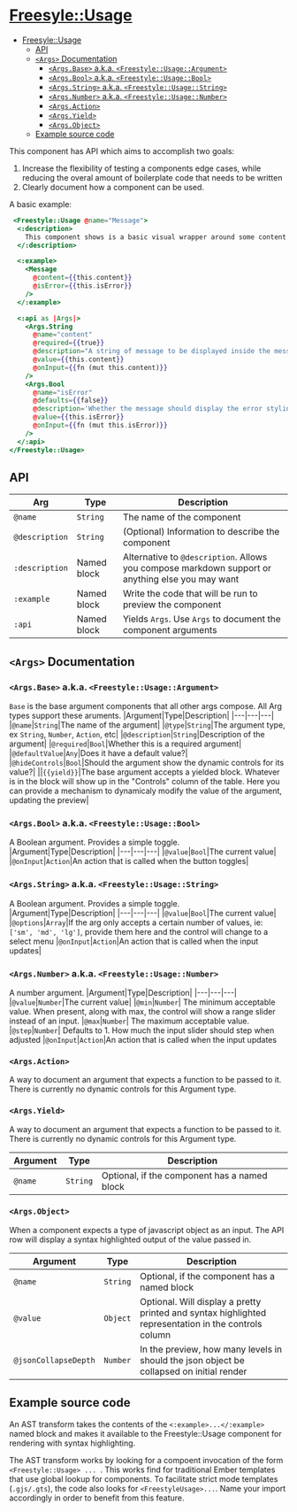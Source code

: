 # <Freesyle::Usage>

- [<Freesyle::Usage>](#freesyleusage)
  - [API](#api)
  - [`<Args>` Documentation](#args-documentation)
    - [`<Args.Base>` a.k.a. `<Freestyle::Usage::Argument>`](#argsbase-aka-freestyleusageargument)
    - [`<Args.Bool>` a.k.a. `<Freestyle::Usage::Bool>`](#argsbool-aka-freestyleusagebool)
    - [`<Args.String>` a.k.a. `<Freestyle::Usage::String>`](#argsstring-aka-freestyleusagestring)
    - [`<Args.Number>` a.k.a. `<Freestyle::Usage::Number>`](#argsnumber-aka-freestyleusagenumber)
    - [`<Args.Action>`](#argsaction)
    - [`<Args.Yield>`](#argsyield)
    - [`<Args.Object>`](#argsobject)
  - [Example source code](#example-source-code)

This component has API which aims to accomplish two goals:
1. Increase the flexibility of testing a components edge cases, while reducing the overal amount of boilerplate code that needs to be written
2. Clearly document how a component can be used. 

A basic example:

```hbs
 <Freestyle::Usage @name="Message">
  <:description>
    This component shows is a basic visual wrapper around some content
  </:description>

  <:example>
    <Message
      @content={{this.content}}
      @isError={{this.isError}}
    />
  </:example>

  <:api as |Args|>
    <Args.String
      @name="content"
      @required={{true}}
      @description="A string of message to be displayed inside the message"
      @value={{this.content}}
      @onInput={{fn (mut this.content)}}
    />
    <Args.Bool
      @name="isError"
      @defaults={{false}}
      @description='Whether the message should display the error styling'
      @value={{this.isError}}
      @onInput={{fn (mut this.isError)}}
    />
  </:api>
</Freestyle::Usage>
```
## API
| Arg   |   Type |  Description       |
|----------|-------------|-----|
|`@name`|`String`|The name of the component|
|`@description`|`String`| (Optional) Information to describe the component|
|`:description`|Named block |Alternative to `@description`. Allows you compose markdown support or anything else you may want |
|`:example`|Named block| Write the code that will be run to preview the component|
|`:api`|Named block| Yields `Args`. Use `Args` to document the component arguments|

## `<Args>` Documentation

### `<Args.Base>` a.k.a. `<Freestyle::Usage::Argument>`
`Base` is the base argument components that all other args compose. All Arg types support these aruments.
|Argument|Type|Description|
|---|---|---|
|`@name`|`String`|The name of the argument|
|`@type`|`String`|The argument type, ex `String`, `Number`, `Action`, etc|
|`@description`|`String`|Description of the argument|
|`@required`|`Bool`|Whether this is a required argument|
|`@defaultValue`|`Any`|Does it have a default value?|
|`@hideControls`|`Bool`|Should the argument show the dynamic controls for its value?|
||`{{yield}}`|The base argument accepts a yielded block. Whatever is in the block will show up in the "Controls" column of the table. Here you can provide a mechanism to dynamicaly modify the value of the argument, updating the preview|

### `<Args.Bool>` a.k.a. `<Freestyle::Usage::Bool>`
A Boolean argument. Provides a simple toggle.
|Argument|Type|Description|
|---|---|---|
|`@value`|`Bool`|The current value|
|`@onInput`|`Action`|An action that is called when the button toggles|

### `<Args.String>` a.k.a. `<Freestyle::Usage::String>`
A Boolean argument. Provides a simple toggle.
|Argument|Type|Description|
|---|---|---|
|`@value`|`Bool`|The current value|
|`@options`|`Array`|If the arg only accepts a certain number of values, ie: `['sm', 'md', 'lg']`, provide them here and the control will change to a select menu
|`@onInput`|`Action`|An action that is called when the input updates|

### `<Args.Number>` a.k.a. `<Freestyle::Usage::Number>`
A number argument.
|Argument|Type|Description|
|---|---|---|
|`@value`|`Number`|The current value|
|`@min`|`Number`| The minimum acceptable value. When present, along with max, the control will show a range slider instead of an input.
|`@max`|`Number`| The maximum acceptable value. 
|`@step`|`Number`| Defaults to 1. How much the input slider should step when adjusted
|`@onInput`|`Action`|An action that is called when the input updates

### `<Args.Action>`
A way to document an argument that expects a function to be passed to it. There is currently no dynamic controls for this Argument type. 

### `<Args.Yield>`
A way to document an argument that expects a function to be passed to it. There is currently no dynamic controls for this Argument type. 

|Argument|Type|Description|
|---|---|---|
|`@name`|`String`|Optional, if the component has a named block|

### `<Args.Object>`
When a component expects a type of javascript object as an input. The API row will display a syntax highlighted output of the value passed in.

|Argument|Type|Description|
|---|---|---|
|`@name`|`String`|Optional, if the component has a named block|
|`@value`|`Object`|Optional. Will display a pretty printed and syntax highlighted representation in the controls column|
|`@jsonCollapseDepth`|`Number`| In the preview, how many levels in should the json object be collapsed on initial render|

## Example source code

An AST transform takes the contents of the `<:example>...</:example>` named block and makes it available to the Freestyle::Usage component for
rendering with syntax highlighting.

The AST transform works by looking for a compoent invocation of the form `<Freestyle::Usage> ... `. This works find for traditional Ember templates
that use global lookup for components. To facilitate strict mode templates (`.gjs/.gts`), the code also looks for `<FreestyleUsage>...`. Name your
import accordingly in order to benefit from this feature.